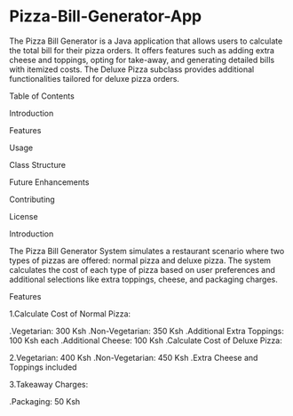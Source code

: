 # Pizza-Bill-Generator-App
The Pizza Bill Generator is a Java application that allows users to calculate the total bill for their pizza orders. It offers features such as adding extra cheese and toppings, opting for take-away, and generating detailed bills with itemized costs. The Deluxe Pizza subclass provides additional functionalities tailored for deluxe pizza orders.

Table of Contents

Introduction

Features

Usage

Class Structure

Future Enhancements

Contributing

License

Introduction

The Pizza Bill Generator System simulates a restaurant scenario where two types of pizzas are offered: normal pizza and deluxe pizza. The system calculates the cost of each type of pizza based on user preferences and additional selections like extra toppings, cheese, and packaging charges.

Features

1.Calculate Cost of Normal Pizza:

.Vegetarian: 300 Ksh
.Non-Vegetarian: 350 Ksh
.Additional Extra Toppings: 100 Ksh each
.Additional Cheese: 100 Ksh
.Calculate Cost of Deluxe Pizza:

2.Vegetarian: 400 Ksh
.Non-Vegetarian: 450 Ksh
.Extra Cheese and Toppings included

3.Takeaway Charges:

.Packaging: 50 Ksh


